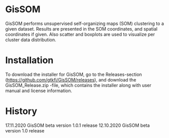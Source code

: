# GisSOM
GisSOM performs unsupervised self-organizing maps (SOM) clustering to a given dataset. Results are presented in the SOM coordinates, and spatial coordinates if given. Also scatter and boxplots are used to visualize per cluster data distribution.

# Installation
To download the installer for GisSOM, go to the Releases-section (https://github.com/gtkfi/GisSOM/releases), and download the GisSOM_Release.zip -file, which contains the installer along with user manual and license information.

# History
17.11.2020 GisSOM beta version 1.0.1 release
12.10.2020 GisSOM beta version 1.0 release
